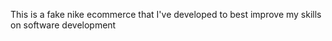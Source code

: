 This is a fake nike ecommerce that I've developed to best improve my skills on software development
